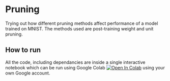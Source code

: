# Pruning
Trying out how different pruning methods affect performance of a model trained on MNIST. The methods used are post-training weight and unit pruning.

## How to run
All the code, including dependancies are inside a single interactive notebook which can be run using Google Colab [![Open In Colab](https://colab.research.google.com/assets/colab-badge.svg)](https://colab.research.google.com/github/Nush395/pruning/blob/master/network_pruning.ipynb) using your own Google account.
